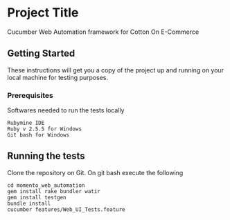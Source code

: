 # Project Title

Cucumber Web Automation framework for Cotton On E-Commerce 

## Getting Started

These instructions will get you a copy of the project up and running on your local machine for testing purposes.

### Prerequisites

Softwares needed to run the tests locally

```
Rubymine IDE
Ruby v 2.5.5 for Windows
Git bash for Windows
```


## Running the tests

Clone the repository on Git. On git bash execute the following


```
cd momento_web_automation
gem install rake bundler watir
gem install testgen
bundle install
cucumber features/Web_UI_Tests.feature
```

